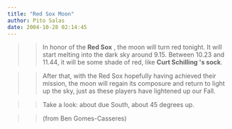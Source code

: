 ```yaml
---
title: "Red Sox Moon"
author: Pito Salas
date: 2004-10-28 02:14:45
---
```


>>

>> In honor of the **Red Sox** , the moon will turn red tonight. It will start
melting into the dark sky around 9.15. Between 10.23 and 11.44, it will be
some shade of red, like **Curt Schilling 's sock**.

>>

>> After that, with the Red Sox hopefully having achieved their mission, the
moon will regain its composure and return to light up the sky, just as these
players have lightened up our Fall.

>>

>> Take a look: about due South, about 45 degrees up.

>>

>> (from Ben Gomes-Casseres)



